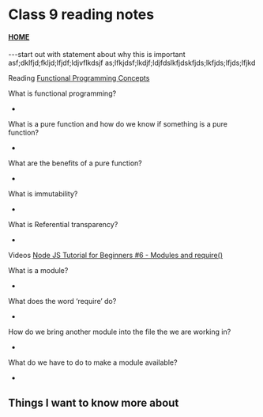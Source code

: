 # Class 9 reading notes

#### [HOME](https://cesarderio.github.io/reading-notes/)

---start out with statement about why this is important
asf;dklfjd;fkljd;lfjdf;ldjvflkdsjf
as;lfkjdsf;lkdjf;ldjfdslkfjdskfjds;lkfjds;lfjds;lfjkd

Reading
[Functional Programming Concepts](https://medium.com/the-renaissance-developer/concepts-of-functional-programming-in-javascript-6bc84220d2aa)

What is functional programming?

*

What is a pure function and how do we know if something is a pure function?

*

What are the benefits of a pure function?

*

What is immutability?

*

What is Referential transparency?

*

Videos
[Node JS Tutorial for Beginners #6 - Modules and require()](https://www.youtube.com/watch?v=xHLd36QoS4k&ab_channel=TheNetNinja)

What is a module?

*

What does the word ‘require’ do?

*

How do we bring another module into the file the we are
working in?

*

What do we have to do to make a module available?

*

## Things I want to know more about
